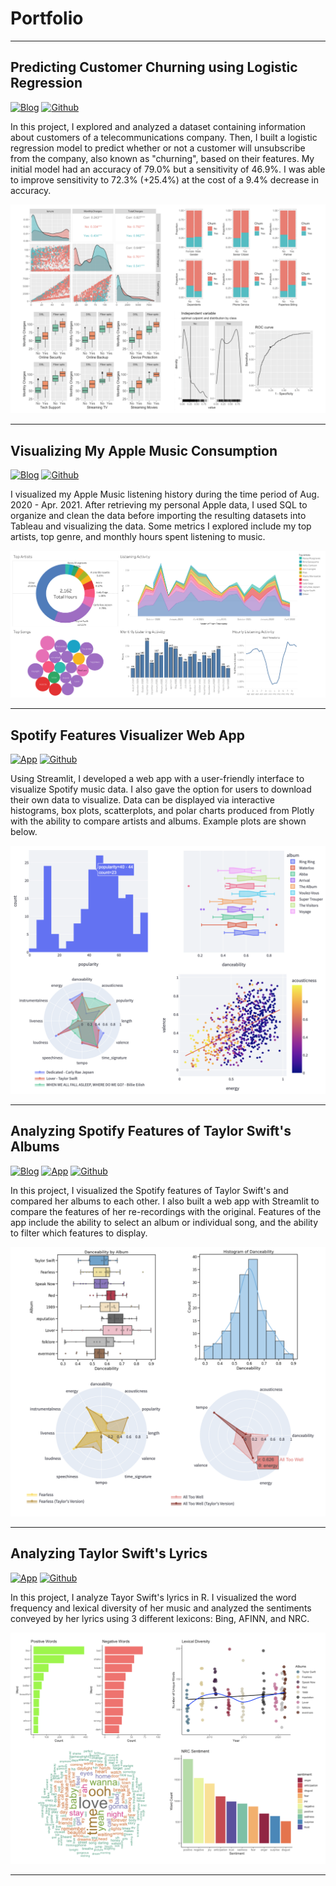 # Portfolio

---
## Predicting Customer Churning using Logistic Regression

[![Blog](https://img.shields.io/badge/Blog-View%20Blog-blue)](/project5_telco)
[![Github](https://img.shields.io/badge/Github-View%20on%20Github-green?logo=Github)](https://github.com/johncarlomaula/telco-churn-project)

In this project, I explored and analyzed a dataset containing information about customers of a telecommunications company. Then, I built a logistic regression model to predict whether or not a customer will unsubscribe from the company, also known as "churning", based on their features. My initial model had an accuracy of 79.0% but a sensitivity of 46.9%. I was able to improve sensitivity to 72.3% (+25.4%) at the cost of a 9.4% decrease in accuracy.

<img src="images/project5_images/telco_thumbnail.png?raw=true"/>

---

## Visualizing My Apple Music Consumption

[![Blog](https://img.shields.io/badge/Blog-View%20Blog-blue)](/project4_music)
[![Github](https://img.shields.io/badge/Github-View%20on%20Github-green?logo=Github)](https://github.com/johncarlomaula/apple-music-activity-project)

I visualized my Apple Music listening history during the time period of Aug. 2020 - Apr. 2021. After retrieving my personal Apple data, I used SQL to organize and clean the data before importing the resulting datasets into Tableau and visualizing the data. Some metrics I explored include my top artists, top genre, and monthly hours spent listening to music. 

<img src="images/activity.png?raw=true"/>

---

## Spotify Features Visualizer Web App

[![App](https://img.shields.io/badge/App-Open%20App-blue)](https://johncarlomaula-spotify-features-visualizer-app-app-0l4de8.streamlitapp.com/)
[![Github](https://img.shields.io/badge/Github-View%20on%20Github-green?logo=Github)](https://github.com/johncarlomaula/spotify-features-visualizer-app)

Using Streamlit, I developed a web app with a user-friendly interface to visualize Spotify music data. I also gave the option for users to download their own data to visualize. Data can be displayed via interactive histograms, box plots, scatterplots, and polar charts produced from Plotly with the ability to compare artists and albums. Example plots are shown below. 

<img src="images/app_thumbnail.png?raw=true"/>

---

## Analyzing Spotify Features of Taylor Swift's Albums

[![Blog](https://img.shields.io/badge/Blog-View%20Blog-blue)](/project1_swift)
[![App](https://img.shields.io/badge/App-Open%20App-blue)](https://johncarlomaula-taylorswift-spotify-features-pr-swift-app-8j8zgx.streamlitapp.com/)
[![Github](https://img.shields.io/badge/Github-View%20on%20Github-green?logo=Github)](https://github.com/johncarlomaula/taylorswift-spotify-features-project)

In this project, I visualized the Spotify features of Taylor Swift's and compared her albums to each other. I also built a web app with Streamlit to compare the features of her re-recordings with the original. Features of the app include the ability to select an album or individual song, and the ability to filter which features to display.

<img src="images/project1_images/swift_thumbnail.png?raw=true"/>

---

## Analyzing Taylor Swift's Lyrics

[![App](https://img.shields.io/badge/Blog-View%20Blog-blue)](/project2_lyrics)
[![Github](https://img.shields.io/badge/Github-View%20on%20Github-green?logo=Github)](https://github.com/johncarlomaula/taylorswift-lyrics-project)

In this project, I analyze Tayor Swift's lyrics in R. I visualized the word frequency and lexical diversity of her music and analyzed the sentiments conveyed by her lyrics using 3 different lexicons: Bing, AFINN, and NRC.

<img src="images/project2_images/lyrics_thumbnail.png?raw=true"/>

---

